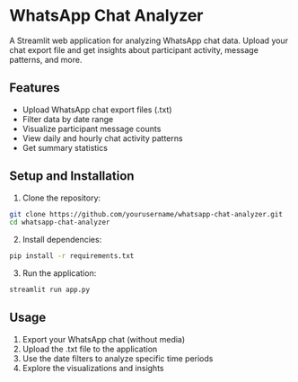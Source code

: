 # WhatsApp Chat Analyzer

A Streamlit web application for analyzing WhatsApp chat data. Upload your chat export file and get insights about participant activity, message patterns, and more.

## Features
- Upload WhatsApp chat export files (.txt)
- Filter data by date range
- Visualize participant message counts
- View daily and hourly chat activity patterns
- Get summary statistics

## Setup and Installation

1. Clone the repository:
```bash
git clone https://github.com/yourusername/whatsapp-chat-analyzer.git
cd whatsapp-chat-analyzer
```

2. Install dependencies:
```bash
pip install -r requirements.txt
```

3. Run the application:
```bash
streamlit run app.py
```

## Usage
1. Export your WhatsApp chat (without media)
2. Upload the .txt file to the application
3. Use the date filters to analyze specific time periods
4. Explore the visualizations and insights

